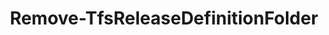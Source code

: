 ﻿---
title: Remove-TfsReleaseDefinitionFolder
breadcrumbs: [ "Pipeline", "ReleaseManagement" ]
parent: "Pipeline.ReleaseManagement"
description: "Deletes one or more release definition folders."
remarks: 
parameterSets: 
  "_All_": [ Collection, Folder, Force, Project, Recurse ] 
  "__AllParameterSets":  
    Folder: 
      type: "object"  
      position: "0"  
      required: true  
    Collection: 
      type: "object"  
    Force: 
      type: "SwitchParameter"  
    Project: 
      type: "object"  
    Recurse: 
      type: "SwitchParameter" 
parameters: 
  - name: "Folder" 
    description: "Specifies the path of the release folder to delete. Wildcards are supported." 
    required: true 
    globbing: false 
    pipelineInput: "true (ByValue, ByPropertyName)" 
    position: 0 
    type: "object" 
    aliases: [ Path ] 
  - name: "Path" 
    description: "Specifies the path of the release folder to delete. Wildcards are supported.This is an alias of the Folder parameter." 
    required: true 
    globbing: false 
    pipelineInput: "true (ByValue, ByPropertyName)" 
    position: 0 
    type: "object" 
    aliases: [ Path ] 
  - name: "Recurse" 
    description: "Removes folders recursively. When omitted, folders with subfolders cannot be deleted." 
    globbing: false 
    type: "SwitchParameter" 
    defaultValue: "False" 
  - name: "Force" 
    description: "Forces the exclusion of folders containing release definitions definitions. When omitted, only empty folders can be deleted." 
    globbing: false 
    type: "SwitchParameter" 
    defaultValue: "False" 
  - name: "Project" 
    description: "Specifies the name of the Team Project, its ID (a GUID), or a Microsoft.TeamFoundation.Core.WebApi.TeamProject object to connect to. When omitted, it defaults to the connection set by Connect-TfsTeamProject (if any). For more details, see the Get-TfsTeamProject cmdlet." 
    globbing: false 
    type: "object" 
  - name: "Collection" 
    description: "Specifies the URL to the Team Project Collection or Azure DevOps Organization to connect to, a TfsTeamProjectCollection object (Windows PowerShell only), or a VssConnection object. You can also connect to an Azure DevOps Services organizations by simply providing its name instead of the full URL. For more details, see the Get-TfsTeamProjectCollection cmdlet. When omitted, it defaults to the connection set by Connect-TfsTeamProjectCollection (if any)." 
    globbing: false 
    type: "object"
inputs: 
  - type: "System.Object" 
    description: "Specifies the path of the release folder to delete. Wildcards are supported."
outputs: 
  - type: "Microsoft.VisualStudio.Services.ReleaseManagement.WebApi.Folder" 
    description: 
notes: 
relatedLinks: 
  - text: "Online Version:" 
    uri: "https://tfscmdlets.dev/Cmdlets/Pipeline/ReleaseManagement/Remove-TfsReleaseDefinitionFolder"
aliases: 
examples: 
---

